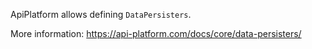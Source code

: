 
ApiPlatform allows defining `DataPersisters`. 

More information:
https://api-platform.com/docs/core/data-persisters/